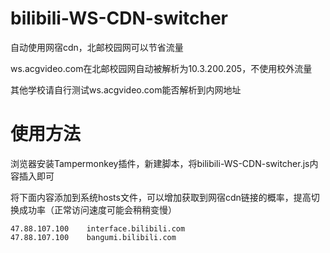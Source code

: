 # bilibili-WS-CDN-switcher
自动使用网宿cdn，北邮校园网可以节省流量

ws.acgvideo.com在北邮校园网自动被解析为10.3.200.205，不使用校外流量

其他学校请自行测试ws.acgvideo.com能否解析到内网地址


# 使用方法
浏览器安装Tampermonkey插件，新建脚本，将bilibili-WS-CDN-switcher.js内容插入即可

将下面内容添加到系统hosts文件，可以增加获取到网宿cdn链接的概率，提高切换成功率（正常访问速度可能会稍稍变慢）
```
47.88.107.100    interface.bilibili.com
47.88.107.100    bangumi.bilibili.com
```
